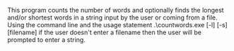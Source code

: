 This program counts the number of words and optionally finds the longest and/or shortest words in a string input by the user or coming from a file. 
Using the command line and the usage statement .\countwords.exe [-l] [-s] [filename] if the user doesn't enter a filename then the user will be prompted to enter a string.